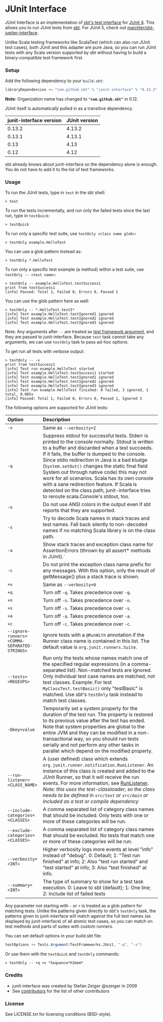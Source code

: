 # JUnit Interface

JUnit Interface is an implementation of [sbt's test interface](https://github.com/sbt/test-interface) for [JUnit 4](https://junit.org/junit4/). This allows you to run JUnit tests from [sbt](http://www.scala-sbt.org/). For JUnit 5, check out [maichler/sbt-jupiter-interface](https://github.com/maichler/sbt-jupiter-interface).

Unlike Scala testing frameworks like ScalaTest (which can also run JUnit test cases), both JUnit and this adapter are pure Java, so you can run JUnit tests with any Scala version supported by sbt without having to build a binary-compatible test framework first.

### Setup

Add the following dependency to your `build.sbt`:

```scala
libraryDependencies += "com.github.sbt" % "junit-interface" % "0.13.2" % Test
```

**Note**: Organization name has changed to **`"com.github.sbt"`** in 0.12.

JUnit itself is automatically pulled in as a transitive dependency.

 junit-interface version  | JUnit version
:-------------------------|:--------------
 0.13.2                   | 4.13.2
 0.13.1                   | 4.13.1
 0.13                     | 4.13
 0.12                     | 4.12

sbt already knows about junit-interface so the dependency alone is enough. You do not have to add it to the list of test frameworks.

### Usage

To run the JUnit tests, type in `test` in the sbt shell:

```
> test
```

To run the tests incrementally, and run only the failed tests since the last run, type in `testQuick`:

```
> testQuick
```

To run only a specific test suite, use `testOnly <class name glob>`:

```
> testOnly example.HelloTest
```

You can use a glob pattern instead as:

```
> testOnly *.HelloTest
```

To run only a specific test example (a method) within a test suite, use `testOnly -- <test name>`:

```
> testOnly -- example.HelloTest.testSuccess1
print from testSuccess1
[info] Passed: Total 1, Failed 0, Errors 0, Passed 1
```

You can use the glob pattern here as well:

```
> testOnly -- *.HelloTest.testI*
[info] Test example.HelloTest.testIgnored1 ignored
[info] Test example.HelloTest.testIgnored2 ignored
[info] Test example.HelloTest.testIgnored3 ignored
```

Note: Any arguments after `--` are treated as [test framework argument](https://www.scala-sbt.org/1.x/docs/Testing.html#Test+Framework+Arguments), and they are passed to junit-interface. Because `test` task cannot take any arguments, we can use `testOnly` task to pass ad-hoc options.

To get run all tests with verbose output:

```
> testOnly -- -v
print from testSuccess1
[info] Test run example.HelloTest started
[info] Test example.HelloTest.testSuccess1 started
[info] Test example.HelloTest.testIgnored1 ignored
[info] Test example.HelloTest.testIgnored2 ignored
[info] Test example.HelloTest.testIgnored3 ignored
[info] Test run example.HelloTest finished: 0 failed, 3 ignored, 1 total, 0.005s
[info] Passed: Total 1, Failed 0, Errors 0, Passed 1, Ignored 3
```

The following options are supported for JUnit tests:

 Option                                       | Description
:---------------------------------------------|:----------------------
 `-v`                                         | Same as `--verbosity=2`
 `-q`                                         | Suppress stdout for successful tests. Stderr is printed to the console normally. Stdout is written to a buffer and discarded when a test succeeds. If it fails, the buffer is dumped to the console. Since stdio redirection in Java is a bad kludge (`System.setOut()` changes the static final field System.out through native code) this may not work for all scenarios. Scala has its own console with a sane redirection feature. If Scala is detected on the class path, junit-interface tries to reroute scala.Console's stdout, too.
 `-n`                                         | Do not use ANSI colors in the output even if sbt reports that they are supported.
 `-s`                                         | Try to decode Scala names in stack traces and test names. Fall back silently to non-decoded names if no matching Scala library is on the class path.
 `-a`                                         | Show stack traces and exception class name for AssertionErrors (thrown by all assert* methods in JUnit).`
 `-c`                                         | Do not print the exception class name prefix for any messages. With this option, only the result of getMessage() plus a stack trace is shown.
 `+v`                                         | Same as `--verbosity=0`
 `+q`                                         | Turn off `-q`. Takes precedence over `-q`.
 `+n`                                         | Turn off `-n`. Takes precedence over `-n`.
 `+s`                                         | Turn off `-s`. Takes precedence over `-s`.
 `+a`                                         | Turn off `-a`. Takes precedence over `-a`.
 `+c`                                         | Turn off `-c`. Takes precedence over `-c`.
 `--ignore-runners=<COMMA-SEPARATED-STRINGS>` | Ignore tests with a `@RunWith` annotation if the Runner class name is contained in this list. The default value is `org.junit.runners.Suite`.
 `--tests=<REGEXPS>`                          | Run only the tests whose names match one of the specified regular expressions (in a comma-separated list). Non-matched tests are ignored. Only individual test case names are matched, not test classes. Example: For test `MyClassTest.testBasic()` only "testBasic" is matched. Use sbt's `testOnly` task instead to match test classes.
 `-Dkey=value`                                | Temporarily set a system property for the duration of the test run. The property is restored to its previous value after the test has ended. Note that system properties are global to the entire JVM and they can be modified in a non-transactional way, so you should run tests serially and not perform any other tasks in parallel which depend on the modified property.
 `--run-listener=<CLASS_NAME>`                | A (user defined) class which extends `org.junit.runner.notification.RunListener`. An instance of this class is created and added to the JUnit Runner, so that it will receive the run events. For more information, see [RunListener](http://junit.org/javadoc/latest/org/junit/runner/notification/RunListener.html). *Note: this uses the test-classloader, so the class needs to be defined in `src/test` or `src/main` or included as a test or compile dependency*
 `--include-categories=<CLASSES>`             | A comma separated list of category class names that should be included. Only tests with one or more of these categories will be run.
 `--exclude-categories=<CLASSES>`             | A comma separated list of category class names that should be excluded. No tests that match one or more of these categories will be run.
 `--verbosity=<INT>`                          | Higher verbosity logs more events at level "info" instead of "debug". 0: Default; 1: "Test run finished" at info; 2: Also "test run started" and "test started" at info; 3: Also "test finished" at info.
 `--summary=<INT>`                            | The type of summary to show for a test task execution. 0: Leave to sbt (default); 1: One line; 2: Include list of failed tests

Any parameter not starting with `-` or `+` is treated as a glob pattern for matching tests. Unlike the patterns given directly to sbt's `testOnly` task, the patterns given to junit-interface will match against the full test names (as displayed by junit-interface) of all atomic test cases, so you can match on test methods and parts of suites with custom runners.

You can set default options in your build.sbt file:

```scala
testOptions += Tests.Argument(TestFrameworks.JUnit, "-q", "-v")
```

Or use them with the `testQuick` and `testOnly` commands:

```
> testOnly -- +q +v *Sequence*h2mem*
```

### Credits

- junit-interface was created by Stefan Zeiger @szeiger in 2009
- See [contributors](https://github.com/sbt/junit-interface/graphs/contributors) for the list of other contributors

### License

See LICENSE.txt for licensing conditions (BSD-style).
